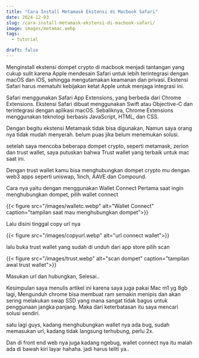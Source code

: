 ```yaml
---
title: "Cara Install Metamask Ekstensi di Macbook Safari"
date: 2024-12-03
slug: /cara-install-metamask-ekstensi-di-macbook-safari/
image: images/metamac.webp
tags:
  - tutorial

draft: false
---
```


Menginstall ekstensi dompet crypto di macbook menjadi tantangan yang cukup sulit karena Apple mendesain Safari untuk lebih terintegrasi dengan macOS dan iOS, sehingga mengutamakan keamanan dan privasi. Ekstensi Safari harus mematuhi kebijakan ketat Apple untuk menjaga integrasi ini.

Safari menggunakan Safari App Extensions, yang berbeda dari Chrome Extensions. Ekstensi Safari dibuat menggunakan Swift atau Objective-C dan terintegrasi dengan aplikasi macOS. Sebaliknya, Chrome Extensions menggunakan teknologi berbasis JavaScript, HTML, dan CSS.

Dengan begitu ekstensi Metamask tidak bisa digunakan, Namun saya orang nya tidak mudah menyerah. belum puas jika belum menemukan solusi.

setelah saya mencoba beberapa dompet crypto, seperti metamask, zerion dan trust wallet, saya putuskan bahwa Trust wallet yang terbaik untuk mac saat ini.

Dengan trust wallet kamu bisa menghubungkan dompet crypto mu dengan web3 apps seperti uniswap, 1inch, AAVE dan Compound.

Cara nya yaitu dengan menggunakan Wallet Connect
Pertama saat ingin menghubungkan dompet, pilih wallet connect

{{< figure src="/images/walletc.webp" alt="Wallet Connect" caption="tampilan saat mau menghubungkan dompet">}}

Lalu disini tinggal copy url nya

{{< figure src="/images/copyurl.webp" alt="url connect wallet">}}

lalu buka trust wallet yang sudah di unduh dari app store
pilih scan

{{< figure src="/images/trust.webp" alt="scan dompet" caption="tampilan awal trust wallet">}}

Masukan url dan hubungkan, Selesai..

Kesimpulan
saya menulis artikel ini karena saya juga pakai Mac m1 yg 8gb lagi, Mengunduh chrome bisa membuat ram semakin menipis dan akan sering melakukan swap SSD yang mana sangat tidak bagus untuk penggunaan jangka panjang. Maka dari keterbatasan itu saya mencari solusi sendiri.

satu lagi guys, kadang menghubungkan wallet nya ada bug, sudah memasukan url, kadang tidak langsung terhubung, perlu 2x.

Dan di front end web nya juga kadang ngebug, wallet connect nya itu malah ada di bawah kiri layar hahaha. jadi harus teliti ya..
